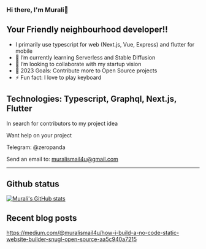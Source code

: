 ### Hi there, I'm Murali👋

## Your Friendly neighbourhood developer!!
- I primarily use typescript for web (Next.js, Vue, Express) and flutter for mobile
- 🌱 I’m currently learning Serverless and Stable Diffusion
- 👯 I’m looking to collaborate with my startup vision
- 🥅 2023 Goals: Contribute more to Open Source projects
- ⚡ Fun fact: I love to play keyboard

## Technologies: Typescript, Graphql, Next.js, Flutter

In search for contributors to my project idea

Want help on your project

Telegram: @zeropanda

Send an email to: muralismail4u@gmail.com

---

## Github status
[![Murali's GitHub stats](https://github-readme-stats.vercel.app/api?username=iammurali&show_icons=true&theme=radical)](https://github.com/anuraghazra/github-readme-stats)


[twitter]: https://twitter.com/muralielumalai1
[instagram]: https://instagram.com/i.m_murali
[linkedin]: https://linkedin.com/in/murali-elumalai-720b71bb

## Recent blog posts
https://medium.com/@muralismail4u/how-i-build-a-no-code-static-website-builder-snugl-open-source-aa5c940a7215
